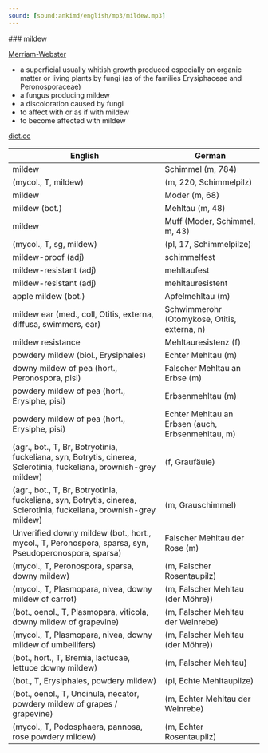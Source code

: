 ```yaml
---
sound: [sound:ankimd/english/mp3/mildew.mp3]
---
```


\### mildew

[Merriam-Webster](https://www.merriam-webster.com/dictionary/mildew)

- a superficial usually whitish growth produced especially on organic matter or living plants by fungi (as of the families Erysiphaceae and Peronosporaceae)
- a fungus producing mildew
- a discoloration caused by fungi
- to affect with or as if with mildew
- to become affected with mildew

[dict.cc](https://www.dict.cc/mildew)

| English        | German       |
| -------------- | ------------ |
| mildew | Schimmel (m, 784) |
|  (mycol., T, mildew) |  (m, 220, Schimmelpilz) |
| mildew | Moder (m, 68) |
| mildew (bot.) | Mehltau (m, 48) |
| mildew | Muff (Moder, Schimmel, m, 43) |
|  (mycol., T, sg, mildew) |  (pl, 17, Schimmelpilze) |
| mildew-proof (adj) | schimmelfest |
| mildew-resistant (adj) | mehltaufest |
| mildew-resistant (adj) | mehltauresistent |
| apple mildew (bot.) | Apfelmehltau (m) |
| mildew ear (med., coll, Otitis, externa, diffusa, swimmers, ear) | Schwimmerohr (Otomykose, Otitis, externa, n) |
| mildew resistance | Mehltauresistenz (f) |
| powdery mildew (biol., Erysiphales) | Echter Mehltau (m) |
| downy mildew of pea (hort., Peronospora, pisi) | Falscher Mehltau an Erbse (m) |
| powdery mildew of pea (hort., Erysiphe, pisi) | Erbsenmehltau (m) |
| powdery mildew of pea (hort., Erysiphe, pisi) | Echter Mehltau an Erbsen (auch, Erbsenmehltau, m) |
|  (agr., bot., T, Br, Botryotinia, fuckeliana, syn, Botrytis, cinerea, Sclerotinia, fuckeliana, brownish-grey mildew) |  (f, Graufäule) |
|  (agr., bot., T, Br, Botryotinia, fuckeliana, syn, Botrytis, cinerea, Sclerotinia, fuckeliana, brownish-grey mildew) |  (m, Grauschimmel) |
| Unverified downy mildew (bot., hort., mycol., T, Peronospora, sparsa, syn, Pseudoperonospora, sparsa) | Falscher Mehltau der Rose (m) |
|  (mycol., T, Peronospora, sparsa, downy mildew) |  (m, Falscher Rosentaupilz) |
|  (mycol., T, Plasmopara, nivea, downy mildew of carrot) |  (m, Falscher Mehltau (der Möhre)) |
|  (bot., oenol., T, Plasmopara, viticola, downy mildew of grapevine) |  (m, Falscher Mehltau der Weinrebe) |
|  (mycol., T, Plasmopara, nivea, downy mildew of umbellifers) |  (m, Falscher Mehltau (der Möhre)) |
|  (bot., hort., T, Bremia, lactucae, lettuce downy mildew) |  (m, Falscher Mehltau) |
|  (bot., T, Erysiphales, powdery mildew) |  (pl, Echte Mehltaupilze) |
|  (bot., oenol., T, Uncinula, necator, powdery mildew of grapes / grapevine) |  (m, Echter Mehltau der Weinrebe) |
|  (mycol., T, Podosphaera, pannosa, rose powdery mildew) |  (m, Echter Rosentaupilz) |
